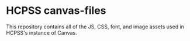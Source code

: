# HCPSS canvas-files

This repository contains all of the JS, CSS, font, and image assets used in HCPSS's instance of Canvas.  

